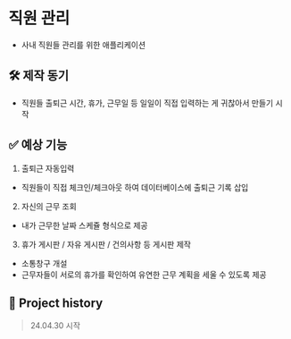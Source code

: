# 직원 관리

- 사내 직원들 관리를 위한 애플리케이션

## 🛠️ 제작 동기

- 직원들 출퇴근 시간, 휴가, 근무일 등 일일이 직접 입력하는 게 귀찮아서 만들기 시작

## ✅ 예상 기능

1. 출퇴근 자동입력

- 직원들이 직접 체크인/체크아웃 하여 데이터베이스에 출퇴근 기록 삽입

2. 자신의 근무 조회

- 내가 근무한 날짜 스케쥴 형식으로 제공

3. 휴가 게시판 / 자유 게시판 / 건의사항 등 게시판 제작

- 소통창구 개설
- 근무자들이 서로의 휴가를 확인하여 유연한 근무 계획을 세울 수 있도록 제공

## 📝 Project history

> 24.04.30 시작
